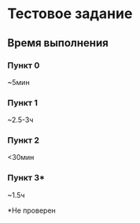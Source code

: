 # Тестовое задание

## Время выполнения

### Пункт 0

~5мин

### Пункт 1

~2.5-3ч

### Пункт 2

<30мин

### Пункт 3*

~1.5ч

*Не проверен
